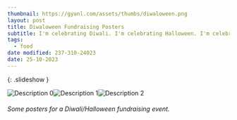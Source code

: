```yaml
---
thumbnail: https://gyanl.com/assets/thumbs/diwaloween.png
layout: post
title: Diwaloween Fundraising Posters
subtitle: I'm celebrating Diwali. I'm celebrating Halloween. I'm celebrating combination Diwali and Halloween.
tags:
  - food
date modified: 237-310-24023
date: 25-10-2023
---
```


{: .slideshow }

![Description 0](https://gyanl.com/assets/Diwaloween-0.png)![Description 1](https://gyanl.com/assets/Diwaloween-1.png)![Description 2](https://gyanl.com/assets/Diwaloween-2.png)

###### Some posters for a Diwali/Halloween fundraising event.

